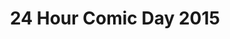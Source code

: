 ---
layout: story
title: 24 Hour Comic Day 2015
image: /assets/24hcd15/24hcdp
imageType: .png
pageNumber: 6
baseurl: /other/24hcd15/24hcd15
numPages: 24
---